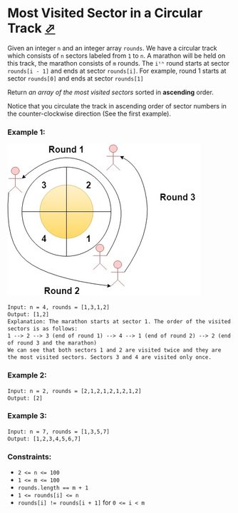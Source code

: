 # Most Visited Sector in a Circular Track [⬀](https://leetcode.com/problems/most-visited-sector-in-a-circular-track/)

Given an integer `n` and an integer array `rounds`. We have a circular track which consists of `n` sectors labeled from `1` to `n`. A marathon will be held on this track, the marathon consists of `m` rounds. The `iᵗʰ` round starts at sector `rounds[i - 1]` and ends at sector `rounds[i]`. For example, round 1 starts at sector `rounds[0]` and ends at sector `rounds[1]`

Return *an array of the most visited sectors* sorted in **ascending** order.

Notice that you circulate the track in ascending order of sector numbers in the counter-clockwise direction (See the first example).

### Example 1:

![tmp.jpg](tmp.jpg)
```
Input: n = 4, rounds = [1,3,1,2]
Output: [1,2]
Explanation: The marathon starts at sector 1. The order of the visited sectors is as follows:
1 --> 2 --> 3 (end of round 1) --> 4 --> 1 (end of round 2) --> 2 (end of round 3 and the marathon)
We can see that both sectors 1 and 2 are visited twice and they are the most visited sectors. Sectors 3 and 4 are visited only once.
```

### Example 2:
```
Input: n = 2, rounds = [2,1,2,1,2,1,2,1,2]
Output: [2]
```

### Example 3:
```
Input: n = 7, rounds = [1,3,5,7]
Output: [1,2,3,4,5,6,7]
```

### Constraints:

- `2 <= n <= 100`
- `1 <= m <= 100`
- `rounds.length == m + 1`
- `1 <= rounds[i] <= n`
- `rounds[i] != rounds[i + 1]` for `0 <= i < m`

